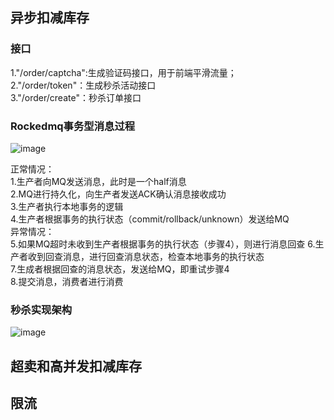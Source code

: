 ## 异步扣减库存
### 接口
1."/order/captcha":生成验证码接口，用于前端平滑流量；        
2."/order/token"：生成秒杀活动接口    
3."/order/create"：秒杀订单接口     


### Rockedmq事务型消息过程
![image](https://user-images.githubusercontent.com/52461848/170861787-5f1d0255-a333-4695-92a0-021775a3dfd0.png)

正常情况：    
1.生产者向MQ发送消息，此时是一个half消息    
2.MQ进行持久化，向生产者发送ACK确认消息接收成功    
3.生产者执行本地事务的逻辑    
4.生产者根据事务的执行状态（commit/rollback/unknown）发送给MQ    
异常情况：    
5.如果MQ超时未收到生产者根据事务的执行状态（步骤4），则进行消息回查
6.生产者收到回查消息，进行回查消息状态，检查本地事务的执行状态    
7.生成者根据回查的消息状态，发送给MQ，即重试步骤4    
8.提交消息，消费者进行消费

### 秒杀实现架构
![image](https://user-images.githubusercontent.com/52461848/168426934-9532f1da-f6de-4757-bfd3-dd61f126b10f.png)

## 超卖和高并发扣减库存
## 限流
